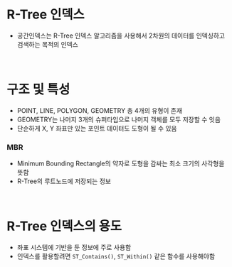 # R-Tree 인덱스

- 공간인덱스는 R-Tree 인덱스 알고리즘을 사용해서 2차원의 데이터를 인덱싱하고 검색하는 목적의 인덱스

<br/>

# 구조 및 특성

- POINT, LINE, POLYGON, GEOMETRY 총 4개의 유형이 존재
- GEOMETRY는 나머지 3개의 슈퍼타입으로 나머지 객체를 모두 저장할 수 잇음
- 단순하게 X, Y 좌표만 있는 포인트 데이터도 도형이 될 수 있음

### MBR

- Minimum Bounding Rectangle의 약자로 도형을 감싸는 최소 크기의 사각형을 뜻함
- R-Tree의 루트노드에 저장되는 정보

<br/>

# R-Tree 인덱스의 용도

- 좌표 시스템에 기반을 둔 정보에 주로 사용함
- 인덱스를 활용할려면 `ST_Contains()`, `ST_Within()` 같은 함수를 사용해야함
